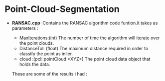 # Point-Cloud-Segmentation

* **RANSAC.cpp** :Contains the RANSAC algorithm code funtion.it takes as parameters :
  - MaxIterations:(int)  The number of time the algorithm will iterate over the point clouds.
  - DistanceTol: (float) The maximum distance required in order to classify the point as inlier.
  - cloud :(pcl::pointCloud >XYZ>) The point cloud data object that holds the data.
  
  These are some of the results i had :
  
